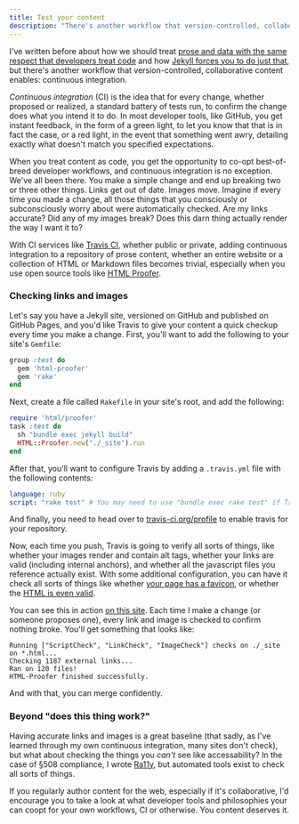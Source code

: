 ```yaml
---
title: Test your content
description: "There's another workflow that version-controlled, collaborative content enables: continuous integration for prose."
---
```


I've written before about how we should treat [prose and data with the same respect that developers treat code](http://ben.balter.com/2013/09/16/treat-data-as-code/) and how [Jekyll forces you to do just that](http://ben.balter.com/2013/10/30/content-is-king/), but there's another workflow that version-controlled, collaborative content enables: continuous integration.

*Continuous integration* (CI) is the idea that for every change, whether proposed or realized, a standard battery of tests run, to confirm the change does what you intend it to do. In most developer tools, like GitHub, you get instant feedback, in the form of a green light, to let you know that that is in fact the case, or a red light, in the event that something went awry, detailing exactly what doesn't match you specified expectations.

When you treat content as code, you get the opportunity to co-opt best-of-breed developer workflows, and continuous integration is no exception. We've all been there. You make a simple change and end up breaking two or three other things. Links get out of date. Images move. Imagine if every time you made a change, all those things that you consciously or subconsciously worry about were automatically checked. Are my links accurate? Did any of my images break? Does this darn thing actually render the way I want it to?

With CI services like [Travis CI](https://travis-ci.org/), whether public or private, adding continuous integration to a repository of prose content, whether an entire website or a collection of HTML or Markdown files becomes trivial, especially when you use open source tools like [HTML Proofer](https://github.com/gjtorikian/html-proofer).

### Checking links and images

Let's say you have a Jekyll site, versioned on GitHub and published on GitHub Pages, and you'd like Travis to give your content a quick checkup every time you make a change. First, you'll want to add the following to your site's `Gemfile`:

```ruby
group :test do
  gem 'html-proofer'
  gem 'rake'
end
```

Next, create a file called `Rakefile` in your site's root, and add the following:

```ruby
require 'html/proofer'
task :test do
  sh "bundle exec jekyll build"
  HTML::Proofer.new("./_site").run
end
```

After that, you'll want to configure Travis by adding a `.travis.yml` file with the following contents:

```yaml
language: ruby
script: "rake test" # You may need to use "bundle exec rake test" if Travis fails on the require for the HTML/Proofer
```

And finally, you need to head over to [travis-ci.org/profile](https://travis-ci.org/profile) to enable travis for your repository.

Now, each time you push, Travis is going to verify all sorts of things, like whether your images render and contain alt tags, whether your links are valid (including internal anchors), and whether all the javascript files you reference actually exist. With some additional configuration, you can have it check all sorts of things like whether [your page has a favicon](https://github.com/gjtorikian/html-proofer#favicon), or whether the [HTML is even valid](https://github.com/gjtorikian/html-proofer#html).

You can see this in action [on this site](https://travis-ci.org/benbalter/benbalter.github.com). Each time I make a change (or someone proposes one), every link and image is checked to confirm nothing broke. You'll get something that looks like:

```
Running ["ScriptCheck", "LinkCheck", "ImageCheck"] checks on ./_site on *.html...
Checking 1187 external links...
Ran on 120 files!
HTML-Proofer finished successfully.
```

And with that, you can merge confidently.

### Beyond "does this thing work?"

Having accurate links and images is a great baseline (that sadly, as I've learned through my own continuous integration, many sites don't check), but what about checking the things you *can't* see like accessability? In the case of §508 compliance, I wrote [Ra11y](https://github.com/benbalter/ra11y), but automated tools exist to check all sorts of things.

If you regularly author content for the web, especially if it's collaborative, I'd encourage you to take a look at what developer tools and philosophies your can coopt for your own workflows, CI or otherwise. You content deserves it.
